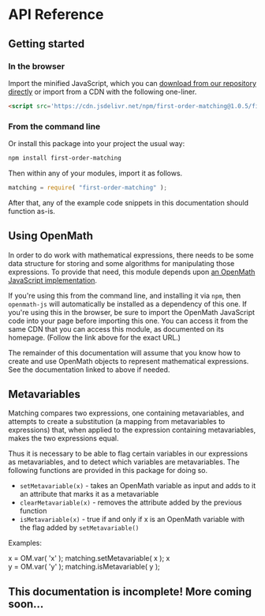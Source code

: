 
# API Reference

## Getting started

### In the browser

Import the minified JavaScript, which you can [download from our repository
directly](https://raw.githubusercontent.com/lurchmath/openmath-js/master/openmath.js)
or import from a CDN with the following one-liner.

```html
<script src='https://cdn.jsdelivr.net/npm/first-order-matching@1.0.5/first-order-matching.js'></script>
```

### From the command line

Or install this package into your project the usual way:

```bash
npm install first-order-matching
```

Then within any of your modules, import it as follows.

```js
matching = require( "first-order-matching" );
```

After that, any of the example code snippets in this documentation should
function as-is.

## Using OpenMath

In order to do work with mathematical expressions, there needs to be some
data structure for storing and some algorithms for manipulating those
expressions.  To provide that need, this module depends upon [an OpenMath
JavaScript implementation](http://www.npmjs.org/package/openmath-js).

If you're using this from the command line, and installing it via `npm`,
then `openmath-js` will automatically be installed as a dependency of this
one.  If you're using this in the browser, be sure to import the OpenMath
JavaScript code into your page before importing this one.  You can access
it from the same CDN that you can access this module, as documented on its
homepage.  (Follow the link above for the exact URL.)

The remainder of this documentation will assume that you know how to create
and use OpenMath objects to represent mathematical expressions.  See the
documentation linked to above if needed.

## Metavariables

Matching compares two expressions, one containing metavariables, and
attempts to create a substitution (a mapping from metavariables to
expressions) that, when applied to the expression containing metavariables,
makes the two expressions equal.

Thus it is necessary to be able to flag certain variables in our expressions
as metavariables, and to detect which variables are metavariables.  The
following functions are provided in this package for doing so.

 * `setMetavariable(x)` - takes an OpenMath variable as input and adds to it
   an attribute that marks it as a metavariable
 * `clearMetavariable(x)` - removes the attribute added by the previous
   function
 * `isMetavariable(x)` - true if and only if x is an OpenMath variable with
   the flag added by `setMetavariable()`

Examples:

<div class="runnable-example">
x = OM.var( 'x' );
matching.setMetavariable( x );
x
</div>

<div class="runnable-example">
y = OM.var( 'y' );
matching.isMetavariable( y );
</div>

## This documentation is incomplete!  More coming soon...

<script src="https://embed.runkit.com"></script>
<script>
var elements = document.getElementsByClassName( 'runnable-example' );
for ( var i = 0 ; i < elements.length ; i++ ) {
    var source = elements[i].textContent;
    elements[i].textContent = '';
    var notebook = RunKit.createNotebook( {
        element: elements[i],
        source: source,
        preamble: 'matching = require( "first-order-matching" );\nOM = require( "openmath-js" ).OM;'
    } );
}
</script>
